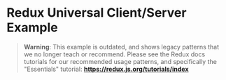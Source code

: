 # Redux Universal Client/Server Example

> **Warning**: This example is outdated, and shows legacy patterns that we no longer teach or recommend.
> Please see the Redux docs tutorials for our recommended usage patterns, and specifically the "Essentials" tutorial:
> **https://redux.js.org/tutorials/index**
